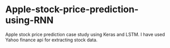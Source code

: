 # Apple-stock-price-prediction-using-RNN
Apple stock price prediction case study using Keras and LSTM. I have used Yahoo finance api for extracting stock data.

